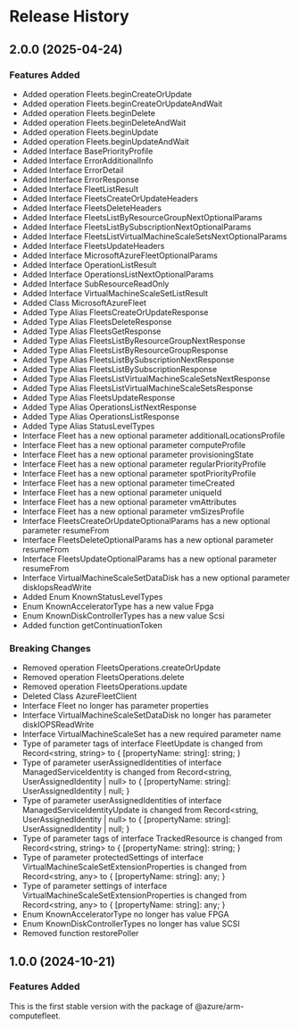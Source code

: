 # Release History
    
## 2.0.0 (2025-04-24)
    
### Features Added

  - Added operation Fleets.beginCreateOrUpdate
  - Added operation Fleets.beginCreateOrUpdateAndWait
  - Added operation Fleets.beginDelete
  - Added operation Fleets.beginDeleteAndWait
  - Added operation Fleets.beginUpdate
  - Added operation Fleets.beginUpdateAndWait
  - Added Interface BasePriorityProfile
  - Added Interface ErrorAdditionalInfo
  - Added Interface ErrorDetail
  - Added Interface ErrorResponse
  - Added Interface FleetListResult
  - Added Interface FleetsCreateOrUpdateHeaders
  - Added Interface FleetsDeleteHeaders
  - Added Interface FleetsListByResourceGroupNextOptionalParams
  - Added Interface FleetsListBySubscriptionNextOptionalParams
  - Added Interface FleetsListVirtualMachineScaleSetsNextOptionalParams
  - Added Interface FleetsUpdateHeaders
  - Added Interface MicrosoftAzureFleetOptionalParams
  - Added Interface OperationListResult
  - Added Interface OperationsListNextOptionalParams
  - Added Interface SubResourceReadOnly
  - Added Interface VirtualMachineScaleSetListResult
  - Added Class MicrosoftAzureFleet
  - Added Type Alias FleetsCreateOrUpdateResponse
  - Added Type Alias FleetsDeleteResponse
  - Added Type Alias FleetsGetResponse
  - Added Type Alias FleetsListByResourceGroupNextResponse
  - Added Type Alias FleetsListByResourceGroupResponse
  - Added Type Alias FleetsListBySubscriptionNextResponse
  - Added Type Alias FleetsListBySubscriptionResponse
  - Added Type Alias FleetsListVirtualMachineScaleSetsNextResponse
  - Added Type Alias FleetsListVirtualMachineScaleSetsResponse
  - Added Type Alias FleetsUpdateResponse
  - Added Type Alias OperationsListNextResponse
  - Added Type Alias OperationsListResponse
  - Added Type Alias StatusLevelTypes
  - Interface Fleet has a new optional parameter additionalLocationsProfile
  - Interface Fleet has a new optional parameter computeProfile
  - Interface Fleet has a new optional parameter provisioningState
  - Interface Fleet has a new optional parameter regularPriorityProfile
  - Interface Fleet has a new optional parameter spotPriorityProfile
  - Interface Fleet has a new optional parameter timeCreated
  - Interface Fleet has a new optional parameter uniqueId
  - Interface Fleet has a new optional parameter vmAttributes
  - Interface Fleet has a new optional parameter vmSizesProfile
  - Interface FleetsCreateOrUpdateOptionalParams has a new optional parameter resumeFrom
  - Interface FleetsDeleteOptionalParams has a new optional parameter resumeFrom
  - Interface FleetsUpdateOptionalParams has a new optional parameter resumeFrom
  - Interface VirtualMachineScaleSetDataDisk has a new optional parameter diskIopsReadWrite
  - Added Enum KnownStatusLevelTypes
  - Enum KnownAcceleratorType has a new value Fpga
  - Enum KnownDiskControllerTypes has a new value Scsi
  - Added function getContinuationToken

### Breaking Changes

  - Removed operation FleetsOperations.createOrUpdate
  - Removed operation FleetsOperations.delete
  - Removed operation FleetsOperations.update
  - Deleted Class AzureFleetClient
  - Interface Fleet no longer has parameter properties
  - Interface VirtualMachineScaleSetDataDisk no longer has parameter diskIOPSReadWrite
  - Interface VirtualMachineScaleSet has a new required parameter name
  - Type of parameter tags of interface FleetUpdate is changed from Record<string, string> to {
        [propertyName: string]: string;
    }
  - Type of parameter userAssignedIdentities of interface ManagedServiceIdentity is changed from Record<string, UserAssignedIdentity | null> to {
        [propertyName: string]: UserAssignedIdentity | null;
    }
  - Type of parameter userAssignedIdentities of interface ManagedServiceIdentityUpdate is changed from Record<string, UserAssignedIdentity | null> to {
        [propertyName: string]: UserAssignedIdentity | null;
    }
  - Type of parameter tags of interface TrackedResource is changed from Record<string, string> to {
        [propertyName: string]: string;
    }
  - Type of parameter protectedSettings of interface VirtualMachineScaleSetExtensionProperties is changed from Record<string, any> to {
        [propertyName: string]: any;
    }
  - Type of parameter settings of interface VirtualMachineScaleSetExtensionProperties is changed from Record<string, any> to {
        [propertyName: string]: any;
    }
  - Enum KnownAcceleratorType no longer has value FPGA
  - Enum KnownDiskControllerTypes no longer has value SCSI
  - Removed function restorePoller
    
    
## 1.0.0 (2024-10-21)

### Features Added

This is the first stable version with the package of @azure/arm-computefleet.

